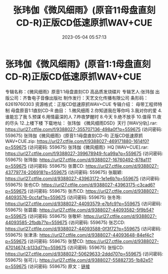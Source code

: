 ﻿---
title: 张玮伽《微风细雨》(原音11母盘直刻CD-R)正版CD低速原抓WAV+CUE
date: 2023-05-04 05:57:13
categories: WAV车载音乐、镜像
tags: 华语中文
---
# 张玮伽《微风细雨》(原音1:1母盘直刻CD-R)正版CD低速原抓WAV+CUE

专辑名称：《微风细雨》原音1:1母盘直刻CD 高品质发烧碟片
专辑艺人:张玮伽
出版公司：齐鲁电子音像出版社
制作发行：天艺文化传播有限公司
条形码：62619760303
资源格式：正版CD低速原抓WAV+CUE
专辑介绍：
母带工程师特制 母盘原音1:1直刻CD-R
曲目：
1.微风细雨
2.你知道我在等你吗
3.我对你的爱
4.谁能忘了我
5.预谋
6.用情最深的人
7.昨夜梦醒时
8.今天
9.绝不放手
10.值得
11.夜的尽头
12.上楼下楼
下载地址：
张玮伽 《微风细雨DSD》天行 [WAV分轨].rar: https://url27.ctfile.com/f/9388027-355707136-498a0f?p=559675
(访问密码: 559675)
张玮伽《微风细雨》(原音1:1母盘直刻CD-R) 正版CD低速原抓 WAV+CUE.zip: https://url27.ctfile.com/f/9388027-469171880-1614f0?p=559675
(访问密码: 559675)
张玮伽《微风细雨》HQ [WAV+CUE].rar: https://url27.ctfile.com/f/9388027-399678949-fca99a?p=559675
(访问密码: 559675)
张玮伽: https://url27.ctfile.com/d/9388027-16760492-878a11?p=559675
(访问密码: 559675)
张蔷CD: https://url27.ctfile.com/d/9388027-43779774-206918?p=559675
(访问密码: 559675)
张靓颖: https://url27.ctfile.com/d/9388027-43963172-1e1e6b?p=559675
(访问密码: 559675)
张也CD: https://url27.ctfile.com/d/9388027-43963175-c3cad6?p=559675
(访问密码: 559675)
张杰CD: https://url27.ctfile.com/d/9388027-44093576-0ccfaf?p=559675
(访问密码: 559675)
张冬玲: https://url27.ctfile.com/d/9388027-44093579-e7bfc9?p=559675
(访问密码: 559675)
张碧晨: https://url27.ctfile.com/d/9388027-44093582-5f9b54?p=559675
(访问密码: 559675)
张敬轩: https://url27.ctfile.com/d/9388027-44093585-2fbdb7?p=559675
(访问密码: 559675)
张芯CD: https://url27.ctfile.com/d/9388027-44093588-0f3f72?p=559675
(访问密码: 559675)
张津涤: https://url27.ctfile.com/d/9388027-44093648-84ef4c?p=559675
(访问密码: 559675)
张楚CD: https://url27.ctfile.com/d/9388027-47014674-b133d7?p=559675
(访问密码: 559675)
张恒CD: https://url27.ctfile.com/d/9388027-50629633-2ddd70?p=559675
(访问密码: 559675)
张可儿: https://url27.ctfile.com/d/9388027-55882735-1b82e5?p=559675
(访问密码: 559675)
原文：[链接](https://blog.sina.com.cn/s/blog_1647c7e76010311q1.html)